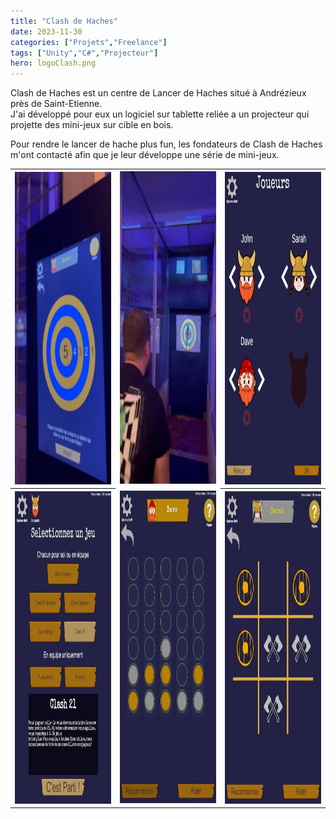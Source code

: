```yaml
---
title: "Clash de Haches"
date: 2023-11-30
categories: ["Projets","Freelance"]
tags: ["Unity","C#","Projecteur"]
hero: logoClash.png
---
```



Clash de Haches est un centre de Lancer de Haches situé à Andrézieux près de Saint-Etienne.</br>
J'ai développé pour eux un logiciel sur tablette reliée a un projecteur qui projette des mini-jeux sur cible en bois.
<!--more-->

Pour rendre le lancer de hache plus fun, les fondateurs de Clash de Haches m'ont contacté afin que je leur développe une série de mini-jeux. 

<table>
  <tbody>
    <tr>
      <th><img alt="Cible" src="cibleTablette.png" height="500" width="300"></th>
	  <td><img alt="Lancer" src="lancer.png" height="500" width="300"></td>
	  <th><img alt="Cible" src="joueurs.jpg" height="500" width="300"></th>
    </tr>
    <tr>
      <th><img alt="Cible" src="jeux.jpg" height="500" width="300"></th>
      <td><img alt="Lancer" src="puissance.jpg" height="500" width="300"></td>
	  <th><img alt="Cible" src="morpion.jpg" height="500" width="300"></th>
    </tr>
  </tbody>
</table>



